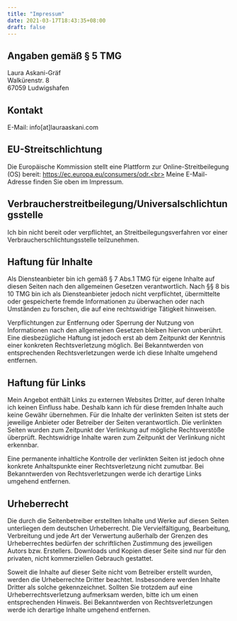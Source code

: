 ```yaml
---
title: "Impressum"
date: 2021-03-17T18:43:35+08:00
draft: false
---
```


## Angaben gemäß § 5 TMG
Laura Askani-Gräf<br>
Walkürenstr. 8<br>
67059 Ludwigshafen

## Kontakt
E-Mail: info[at]lauraaskani.com

## EU-Streitschlichtung
Die Europäische Kommission stellt eine Plattform zur Online-Streitbeilegung (OS) bereit:
https://ec.europa.eu/consumers/odr.<br>
Meine E-Mail-Adresse finden Sie oben im Impressum.

## Verbraucherstreitbeilegung/Universalschlichtungsstelle
Ich bin nicht bereit oder verpflichtet, an Streitbeilegungsverfahren vor einer
Verbraucherschlichtungsstelle teilzunehmen.

## Haftung für Inhalte
Als Diensteanbieter bin ich gemäß § 7 Abs.1 TMG für eigene Inhalte auf diesen Seiten nach den
allgemeinen Gesetzen verantwortlich. Nach §§ 8 bis 10 TMG bin ich als Diensteanbieter jedoch nicht
verpflichtet, übermittelte oder gespeicherte fremde Informationen zu überwachen oder nach Umständen zu
forschen, die auf eine rechtswidrige Tätigkeit hinweisen.

Verpflichtungen zur Entfernung oder Sperrung der Nutzung von Informationen nach den allgemeinen
Gesetzen bleiben hiervon unberührt. Eine diesbezügliche Haftung ist jedoch erst ab dem Zeitpunkt der
Kenntnis einer konkreten Rechtsverletzung möglich. Bei Bekanntwerden von entsprechenden
Rechtsverletzungen werde ich diese Inhalte umgehend entfernen.

## Haftung für Links
Mein Angebot enthält Links zu externen Websites Dritter, auf deren Inhalte ich keinen Einfluss habe.
Deshalb kann ich für diese fremden Inhalte auch keine Gewähr übernehmen. Für die Inhalte der
verlinkten Seiten ist stets der jeweilige Anbieter oder Betreiber der Seiten verantwortlich. Die verlinkten
Seiten wurden zum Zeitpunkt der Verlinkung auf mögliche Rechtsverstöße überprüft. Rechtswidrige Inhalte
waren zum Zeitpunkt der Verlinkung nicht erkennbar.

Eine permanente inhaltliche Kontrolle der verlinkten Seiten ist jedoch ohne konkrete Anhaltspunkte einer
Rechtsverletzung nicht zumutbar. Bei Bekanntwerden von Rechtsverletzungen werde ich derartige Links
umgehend entfernen.

## Urheberrecht
Die durch die Seitenbetreiber erstellten Inhalte und Werke auf diesen Seiten unterliegen dem deutschen
Urheberrecht. Die Vervielfältigung, Bearbeitung, Verbreitung und jede Art der Verwertung außerhalb der
Grenzen des Urheberrechtes bedürfen der schriftlichen Zustimmung des jeweiligen Autors bzw. Erstellers.
Downloads und Kopien dieser Seite sind nur für den privaten, nicht kommerziellen Gebrauch gestattet.

Soweit die Inhalte auf dieser Seite nicht vom Betreiber erstellt wurden, werden die Urheberrechte Dritter
beachtet. Insbesondere werden Inhalte Dritter als solche gekennzeichnet. Sollten Sie trotzdem auf eine
Urheberrechtsverletzung aufmerksam werden, bitte ich um einen entsprechenden Hinweis. Bei
Bekanntwerden von Rechtsverletzungen werde ich derartige Inhalte umgehend entfernen.